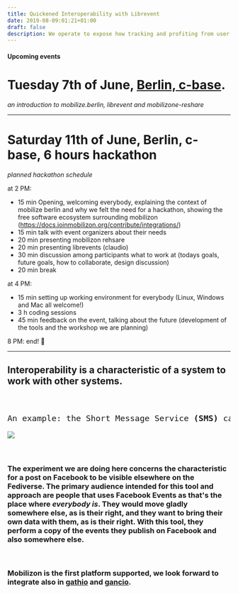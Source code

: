 ```yaml
---
title: Quickened Interoperability with Librevent
date: 2019-08-09:01:21+01:00
draft: false
description: We operate to expose how tracking and profiting from user data had a negative impact on society, and develop proof of concept countermeasures
---
```



#### Upcoming events

# Tuesday 7th of June, [Berlin, c-base](https://digitalegesellschaft.de/2022/06/117-netzpolitischer-abend/).

*an introduction to mobilize.berlin, librevent and mobilizone-reshare*

---

# Saturday 11th of June, Berlin, c-base, 6 hours hackathon

*planned hackathon schedule*

at 2 PM:

* 15 min Opening, welcoming everybody, explaining the context of mobilize berlin and why we felt the need for a hackathon, showing the free software ecosystem surrounding mobilizon (https://docs.joinmobilizon.org/contribute/integrations/)
* 15 min talk with event organizers about their needs
* 20 min presenting mobilizon rehsare
* 20 min presenting librevents (claudio)
* 30 min discussion among participants what to work at (todays goals, future goals, how to collaborate, design discussion)
* 20 min break

at 4 PM:

* 15 min setting up working environment for everybody (Linux, Windows and Mac all welcome!)
* 3 h coding sessions
* 45 min feedback on the event, talking about the future (development of the tools and the workshop we are planning)

8 PM: end! 🍻



<!-- {{<librevent-extension>}} -->

---


## **Interoperability** is a characteristic of a system to work with other systems.

<div class="row" style="padding-top:5%; padding-bottom:7%">
    <div class="col-sm-8">
    <pre class="primary-color" style="font-size:1.15rem">
An example: the Short Message Service <b style="font-family: monospace, monospace !important;">(SMS)</b> can be sent to <b style="font-family: monospace, monospace !important;"> everybody regardless of the provider they use or the brand of their phone</b>. It may sounds simple and taken for granted, but is not. Interoperability is a right and we let as an exercise to the reader to see how this concept can apply in the internet of today, for example when it comes to Instant messages.</pre>
    </div>
    <div class="col-sm-2">
     <img src="/images/im.png">
     </div>
</div>

### The experiment we are doing here concerns the characteristic for a post on Facebook to be visible elsewhere on the Fediverse. The primary audience intended for this tool and approach are people that uses Facebook Events as that's the place where _everybody is_. They would move gladly somewhere else, as is their right, and they want to bring their own data with them, as is their right. With this tool, they perform a copy of the events they publish on Facebook and also somewhere else.

</br>

### Mobilizon is the first platform supported, we look forward to integrate also in [gathio](https://gath.io) and [gancio](https://gancio.cisti.org/).
